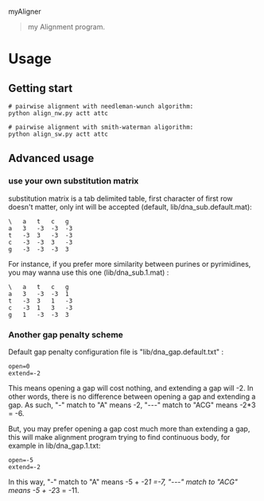 myAligner
> my Alignment program.

# Usage
## Getting start
```
# pairwise alignment with needleman-wunch algorithm:
python align_nw.py actt attc

# pairwise alignment with smith-waterman aligorithm:
python align_sw.py actt attc

```
## Advanced usage
### use your own substitution matrix
substitution matrix is a tab delimited table, first character of first row doesn't matter, only int will be accepted (default, lib/dna_sub.default.mat):
```
\	a	t	c	g
a	3	-3	-3	-3
t	-3	3	-3	-3
c	-3	-3	3	-3
g	-3	-3	-3	3
```
For instance, if you prefer more similarity between purines or pyrimidines, you may wanna use this one (lib/dna_sub.1.mat) :
```
\	a	t	c	g
a	3	-3	-3	1
t	-3	3	1	-3
c	-3	1	3	-3
g	1	-3	-3	3
```
### Another gap penalty scheme
Default gap penalty configuration file is "lib/dna_gap.default.txt" :
```
open=0
extend=-2
```
This means opening a gap will cost nothing, and extending a gap will -2. In other words, there is no difference between opening a gap and extending a gap. As such, "-" match to "A" means -2, "---" match to "ACG" means -2*3 = -6.

But, you may prefer opening a gap cost much more than extending a gap, this will make alignment program trying to find continuous body, for example in lib/dna_gap.1.txt:
```
open=-5
extend=-2
```
In this way, "-" match to "A" means -5 + -2*1 =-7, "---" match to "ACG" means -5 + -2*3 = -11.


